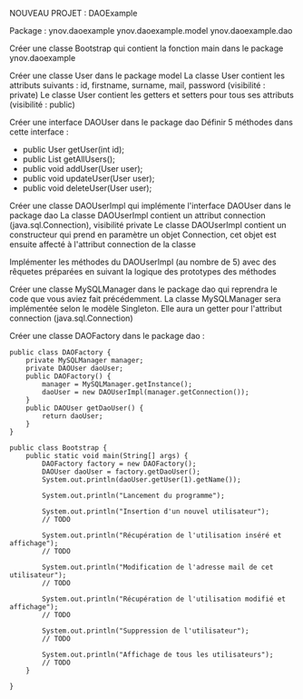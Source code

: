 NOUVEAU PROJET : DAOExample

Package : 
ynov.daoexample
ynov.daoexample.model
ynov.daoexample.dao

Créer une classe Bootstrap qui contient la fonction main dans le package ynov.daoexample

Créer une classe User dans le package model
La classe User contient les attributs suivants : id, firstname, surname, mail, password  (visibilité : private)
Le classe User contient les getters et setters pour tous ses attributs (visibilité : public)

Créer une interface DAOUser dans le package dao
Définir 5 méthodes dans cette interface :
 - public User getUser(int id);
 - public List<User> getAllUsers();
 - public void addUser(User user);
 - public void updateUser(User user);
 - public void deleteUser(User user);

Créer une classe DAOUserImpl qui implémente l'interface DAOUser dans le package dao 
La classe DAOUserImpl contient un attribut connection (java.sql.Connection), visibilité private
Le classe DAOUserImpl contient un constructeur qui prend en paramètre un objet Connection, 
cet objet est ensuite affecté à l'attribut connection de la classe

Implémenter les méthodes du DAOUserImpl (au nombre de 5) avec des rêquetes préparées en suivant la logique des prototypes des méthodes

Créer une classe MySQLManager dans le package dao qui reprendra le code que vous aviez fait précédemment.
La classe MySQLManager sera implémentée selon le modèle Singleton. Elle aura un getter pour l'attribut connection (java.sql.Connection)

Créer une classe DAOFactory dans le package dao :

```
public class DAOFactory {
	private MySQLManager manager;
	private DAOUser daoUser;
	public DAOFactory() {
		manager = MySQLManager.getInstance();
		daoUser = new DAOUserImpl(manager.getConnection());
	}
	public DAOUser getDaoUser() {
		return daoUser;
	}
} 
```

```
public class Bootstrap {
	public static void main(String[] args) {
		DAOFactory factory = new DAOFactory();
		DAOUser daoUser = factory.getDaoUser();
		System.out.println(daoUser.getUser(1).getName());
		
		System.out.println("Lancement du programme");
		
		System.out.println("Insertion d'un nouvel utilisateur");
		// TODO

		System.out.println("Récupération de l'utilisation inséré et affichage");
		// TODO
		
		System.out.println("Modification de l'adresse mail de cet utilisateur");
		// TODO
		
		System.out.println("Récupération de l'utilisation modifié et affichage");
		// TODO
		
		System.out.println("Suppression de l'utilisateur");
		// TODO
		
		System.out.println("Affichage de tous les utilisateurs");
		// TODO
	}

}